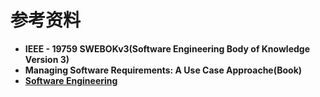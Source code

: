 # 参考资料

* **IEEE - 19759 SWEBOKv3(Software Engineering Body of Knowledge Version 3)**
* **Managing Software Requirements: A Use Case Approache(Book)**
* ****[**Software Engineering**](http://stg-tud.github.io/eise/)****
